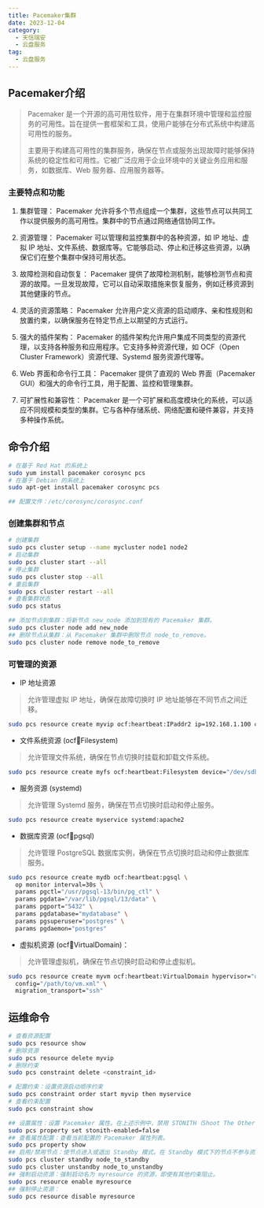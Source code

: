 ```yaml
---
title: Pacemaker集群
date: 2023-12-04
category: 
  - 天信瑞安
  - 云盘服务
tag: 
  - 云盘服务
---
```


## Pacemaker介绍

> Pacemaker 是一个开源的高可用性软件，用于在集群环境中管理和监控服务的可用性。旨在提供一套框架和工具，使用户能够在分布式系统中构建高可用性的服务。
>
> 主要用于构建高可用性的集群服务，确保在节点或服务出现故障时能够保持系统的稳定性和可用性。它被广泛应用于企业环境中的关键业务应用和服务，如数据库、Web 服务器、应用服务器等。

### 主要特点和功能

1. 集群管理： Pacemaker 允许将多个节点组成一个集群，这些节点可以共同工作以提供服务的高可用性。集群中的节点通过网络通信协同工作。

2. 资源管理： Pacemaker 可以管理和监控集群中的各种资源，如 IP 地址、虚拟 IP 地址、文件系统、数据库等。它能够启动、停止和迁移这些资源，以确保它们在整个集群中保持可用状态。

3. 故障检测和自动恢复： Pacemaker 提供了故障检测机制，能够检测节点和资源的故障。一旦发现故障，它可以自动采取措施来恢复服务，例如迁移资源到其他健康的节点。

4. 灵活的资源策略： Pacemaker 允许用户定义资源的启动顺序、亲和性规则和放置约束，以确保服务在特定节点上以期望的方式运行。

5. 强大的插件架构： Pacemaker 的插件架构允许用户集成不同类型的资源代理，以支持各种服务和应用程序。它支持多种资源代理，如 OCF（Open Cluster Framework）资源代理、Systemd 服务资源代理等。

6. Web 界面和命令行工具： Pacemaker 提供了直观的 Web 界面（Pacemaker GUI）和强大的命令行工具，用于配置、监控和管理集群。

7. 可扩展性和兼容性： Pacemaker 是一个可扩展和高度模块化的系统，可以适应不同规模和类型的集群。它与各种存储系统、网络配置和硬件兼容，并支持多种操作系统。

## 命令介绍

```bash
# 在基于 Red Hat 的系统上
sudo yum install pacemaker corosync pcs
# 在基于 Debian 的系统上
sudo apt-get install pacemaker corosync pcs

## 配置文件：/etc/corosync/corosync.conf
```

### 创建集群和节点

```bash
# 创建集群
sudo pcs cluster setup --name mycluster node1 node2
# 启动集群
sudo pcs cluster start --all
# 停止集群
sudo pcs cluster stop --all
# 重启集群
sudo pcs cluster restart --all
# 查看集群状态
sudo pcs status

## 添加节点到集群：将新节点 new_node 添加到现有的 Pacemaker 集群。
sudo pcs cluster node add new_node
## 删除节点从集群：从 Pacemaker 集群中删除节点 node_to_remove。
sudo pcs cluster node remove node_to_remove
```

### 可管理的资源

- IP 地址资源

> 允许管理虚拟 IP 地址，确保在故障切换时 IP 地址能够在不同节点之间迁移。

```bash
sudo pcs resource create myvip ocf:heartbeat:IPaddr2 ip=192.168.1.100 cidr_netmask=24
```

- 文件系统资源 (ocf:heartbeat:Filesystem)

> 允许管理文件系统，确保在节点切换时挂载和卸载文件系统。

```bash
sudo pcs resource create myfs ocf:heartbeat:Filesystem device="/dev/sdb1" directory="/mnt/data" fstype="ext4"
```

- 服务资源 (systemd)

> 允许管理 Systemd 服务，确保在节点切换时启动和停止服务。

```bash
sudo pcs resource create myservice systemd:apache2
```

- 数据库资源 (ocf:heartbeat:pgsql)

> 允许管理 PostgreSQL 数据库实例，确保在节点切换时启动和停止数据库服务。

```bash
sudo pcs resource create mydb ocf:heartbeat:pgsql \
  op monitor interval=30s \
  params pgctl="/usr/pgsql-13/bin/pg_ctl" \
  params pgdata="/var/lib/pgsql/13/data" \
  params pgport="5432" \
  params pgdatabase="mydatabase" \
  params pgsuperuser="postgres" \
  params pgdaemon="postgres"
```

- 虚拟机资源 (ocf:heartbeat:VirtualDomain)：

> 允许管理虚拟机，确保在节点切换时启动和停止虚拟机。

```bash
sudo pcs resource create myvm ocf:heartbeat:VirtualDomain hypervisor="qemu" \
  config="/path/to/vm.xml" \
  migration_transport="ssh"
```

## 运维命令

```bash
# 查看资源配置
sudo pcs resource show
# 删除资源
sudo pcs resource delete myvip
# 删除约束
sudo pcs constraint delete <constraint_id>

# 配置约束：设置资源启动顺序约束
sudo pcs constraint order start myvip then myservice
# 查看约束配置
sudo pcs constraint show

## 设置属性：设置 Pacemaker 属性。在上述示例中，禁用 STONITH（Shoot The Other Node In The Head）。
sudo pcs property set stonith-enabled=false
## 查看属性配置：查看当前配置的 Pacemaker 属性列表。
sudo pcs property show
## 启用/禁用节点：使节点进入或退出 Standby 模式。在 Standby 模式下的节点不参与资源管理。
sudo pcs cluster standby node_to_standby
sudo pcs cluster unstandby node_to_unstandby
## 强制启动资源：强制启动名为 myresource 的资源，即使有其他约束阻止。
sudo pcs resource enable myresource
## 强制停止资源：
sudo pcs resource disable myresource
```
